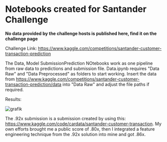 # Notebooks created for Santander Challenge

**No data provided by the challenge hosts is published here, find it on the challenge page**

Challenge Link: https://www.kaggle.com/competitions/santander-customer-transaction-prediction

The Data, Model SubmissionPrediction NOtebooks work as one pipeline from raw data to predictions and submission file. Data.ipynb requires "Data Raw" and "Data Preprocessed" as folders to start working. 
Insert the data from https://www.kaggle.com/competitions/santander-customer-transaction-prediction/data into "Data Raw" and adjust the file paths if required. 

Results:

![grafik](https://github.com/benJsei123/Kaggle-Challenges/assets/52790750/2ce2ff04-5d4e-40fa-bd32-9e225c459368)

The .92x submission is a submission created by using this: https://www.kaggle.com/code/cardata/santander-customer-transaction. 
My own efforts brought me a public score of .80x, then I integrated a feature engineering technique from the .92x solution into mine and got .86x.
